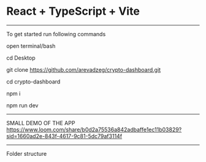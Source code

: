 # React + TypeScript + Vite

************************************

To get started run following commands 

open terminal/bash

cd Desktop

git clone https://github.com/arevadzeg/crypto-dashboard.git

cd crypto-dashboard

npm i

npm run dev

************************************

SMALL DEMO OF THE APP
https://www.loom.com/share/b0d2a75536a842adbaffe1ec11b03829?sid=1660ad2e-843f-4617-9c81-5dc79af3114f


************************************************************************

Folder structure
